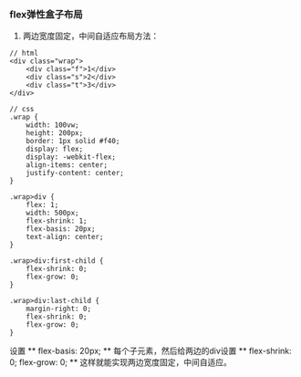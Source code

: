 ### flex弹性盒子布局

1. 两边宽度固定，中间自适应布局方法：
```
// html
<div class="wrap">
    <div class="f">1</div>
    <div class="s">2</div>
    <div class="t">3</div>
</div>

// css
.wrap {
    width: 100vw;
    height: 200px;
    border: 1px solid #f40;
    display: flex;
    display: -webkit-flex;
    align-items: center;
    justify-content: center;
}

.wrap>div {
    flex: 1;
    width: 500px;
    flex-shrink: 1;
    flex-basis: 20px;
    text-align: center;
}

.wrap>div:first-child {
    flex-shrink: 0;
    flex-grow: 0;
}

.wrap>div:last-child {
    margin-right: 0;
    flex-shrink: 0;
    flex-grow: 0;
}
```
设置 ** flex-basis: 20px; ** 每个子元素，然后给两边的div设置 ** flex-shrink: 0; flex-grow: 0; ** 这样就能实现两边宽度固定，中间自适应。
